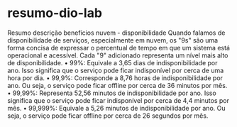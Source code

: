 # resumo-dio-lab
Resumo descrição benefícios nuvem - disponibilidade
Quando falamos de disponibilidade de serviços, especialmente em nuvem, os "9s" são uma forma concisa de expressar o percentual de tempo em que um sistema está operacional e acessível. Cada "9" adicionado representa um nível mais alto de disponibilidade.
•	99%: Equivale a 3,65 dias de indisponibilidade por ano. Isso significa que o serviço pode ficar indisponível por cerca de uma hora por dia.
•	99,9%: Corresponde a 8,76 horas de indisponibilidade por ano. Ou seja, o serviço pode ficar offline por cerca de 36 minutos por mês.
•	99,99%: Representa 52,56 minutos de indisponibilidade por ano. Isso significa que o serviço pode ficar indisponível por cerca de 4,4 minutos por mês.
•	99,999%: Equivale a 5,26 minutos de indisponibilidade por ano. Ou seja, o serviço pode ficar offline por cerca de 26 segundos por mês.

